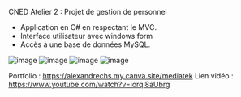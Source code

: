 CNED Atelier 2 : Projet de gestion de personnel

- Application en C# en respectant le MVC.
- Interface utilisateur avec windows form
- Accès à une base de données MySQL.


![image](https://github.com/Alexandre-Chs/media86/assets/79718735/4cb7bf71-4a90-4539-8920-7a329890a2db)
![image](https://github.com/Alexandre-Chs/media86/assets/79718735/38960180-8050-4643-afb6-00c24a467efa)
![image](https://github.com/Alexandre-Chs/media86/assets/79718735/4f473328-c25a-49ed-8f56-3c6ee93de0a4)
![image](https://github.com/Alexandre-Chs/media86/assets/79718735/13e5dcce-7c0f-48b8-88c7-837a424df09f)


Portfolio : https://alexandrechs.my.canva.site/mediatek
Lien vidéo : https://www.youtube.com/watch?v=iorql8aUbrg

